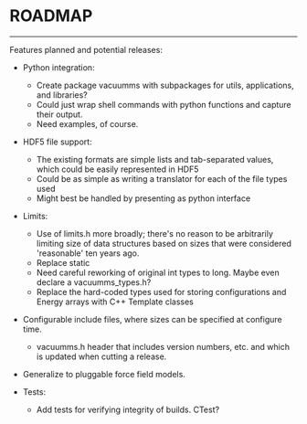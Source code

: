 # ROADMAP

---

Features planned and potential releases:

- Python integration:
  - Create package vacuumms with subpackages for utils, applications, and libraries? 
  - Could just wrap shell commands with python functions and capture their output.
  - Need examples, of course.

- HDF5 file support:
  - The existing formats are simple lists and tab-separated values, which could be easily represented in HDF5
  - Could be as simple as writing a translator for each of the file types used
  - Might best be handled by presenting as python interface

- Limits:
  - Use of limits.h more broadly; there's no reason to be arbitrarily limiting size of data structures based on sizes that were considered 'reasonable' ten years ago.
  - Replace static 
  - Need careful reworking of original int types to long. Maybe even declare a vacuumms_types.h? 
  - Replace the hard-coded types used for storing configurations and Energy arrays with C++ Template classes 

- Configurable include files, where sizes can be specified at configure time.
  - vacuumms.h header that includes version numbers, etc. and which is updated when cutting a release.

- Generalize to pluggable force field models.

- Tests:
  - Add tests for verifying integrity of builds. CTest?
